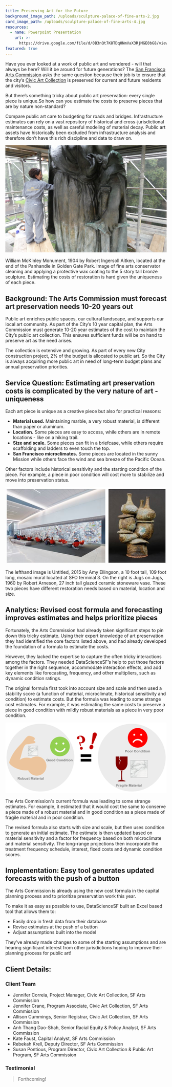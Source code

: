 ```yaml
---
title: Preserving Art for the Future
background_image_path: /uploads/sculpture-palace-of-fine-arts-2.jpg
card_image_path: /uploads/sculpture-palace-of-fine-arts-4.jpg
resources:
  - name: Powerpoint Presentation
    url: >-
      https://drive.google.com/file/d/0B3nQt7K8TDq0NmVaX3RjMGE0bG8/view?usp=sharing
featured: true
---
```



Have you ever looked at a work of public art and wondered - will that always be here? Will it be around for future generations? The [San Francisco Arts Commission](http://www.sfartscommission.org/) asks the same question because their job is to ensure that the city’s [Civic Art Collection](http://www.sfartscommission.org/our-role-impact/programs/public-art) is preserved for current and future residents and visitors.&nbsp;

But there’s something tricky about public art preservation: every single piece is unique.So how can you estimate the costs to preserve pieces that are by nature non-standard?

Compare public art care to budgeting for roads and bridges. Infrastructure estimates can rely on a vast repository of historical and cross-jurisdictional maintenance costs, as well as careful modeling of material decay. Public art assets have historically been excluded from infrastructure analysis and therefore don’t have this rich discipline and data to draw on.

![Picture of art piece being restored](/uploads/versions/artpreservation-renovation---x----1431-954x---.jpg)

<figcaption>William McKinley Monument, 1904 by Robert Ingersoll Aitken, located at the end of the Panhandle in Golden Gate Park. Image of fine arts conservator cleaning and applying a protective wax coating to the 5 story tall bronze sculpture. Estimating the costs of restoration is hard given the uniqueness of each piece.</figcaption>

## Background: The Arts Commission must forecast art preservation needs 10-20 years out

Public art enriches public spaces, our cultural landscape, and supports our local art community. As part of the City’s 10 year capital plan, the Arts Commission must generate 10-20 year estimates of the cost to maintain the City’s public art collection. This ensures sufficient funds will be on hand to preserve art as the need arises.

The collection is extensive and growing. As part of every new City construction project, 2% of the budget is allocated to public art. So the City is always acquiring more public art in need of long-term budget plans and annual preservation priorities.

## Service Question: Estimating art preservation costs is complicated by the very nature of art - uniqueness

Each art piece is unique as a creative piece but also for practical reasons:

* **Material used.** Maintaining marble, a very robust material, is different than paper or aluminum.
* **Location.** Some pieces are easy to access, while others are in remote locations - like on a hiking trail.
* **Size and scale.** Some pieces can fit in a briefcase, while others require scaffolding and ladders to even touch the top.
* **San Francisco microclimates.** Some pieces are located in the sunny Mission while others face the wind and sea breeze of the Pacific Ocean.

Other factors include historical sensitivity and the starting condition of the piece. For example, a piece in poor condition will cost more to stabilize and move into preservation status.

![Picture of two very different art pieces.](/uploads/versions/artpreservation-twopieces---x----702-334x---.JPG)

<figcaption>The lefthand image is Untitled, 2015 by Amy Ellingson, a 10 foot tall, 109 foot long, mosaic mural located at SFO terminal 3. On the right is Jugs on Jugs, 1960 by Robert Arneson, 27 inch tall glazed ceramic stoneware vase. These two pieces have different restoration needs based on material, location and size.</figcaption>

## Analytics: Revised cost formula and forecasting improves estimates and helps prioritize pieces

Fortunately, the Arts Commission had already taken significant steps to pin down this tricky estimate. Using their expert knowledge of art preservation they had identified the core factors listed above, and had already developed the foundation of a formula to estimate the costs.

However, they lacked the expertise to capture the often tricky interactions among the factors. They needed DataScienceSF’s help to put those factors together in the right sequence, accommodate interaction effects, and add key elements like forecasting, frequency, and other multipliers, such as dynamic condition ratings.

The original formula first took into account size and scale and then used a stability score (a function of material, microclimate, historical sensitivity and condition) to estimate costs. But the formula was leading to some strange cost estimates. For example, it was estimating the same costs to preserve a piece in good condition with mildly robust materials as a piece in very poor condition.

![](/uploads/versions/art-strangeestimates---x----1446-632x---.PNG)

<figcaption>The Arts Commission's current formula was leading to some strange estimates. For example, it estimated that it would cost the same to conserve a piece made of a robust material and in good condition as a piece made of fragile material and in poor condition.</figcaption>

The revised formula also starts with size and scale, but then uses condition to generate an initial estimate. The estimate is then updated based on material sensitivity and a factor for frequency based on both microclimate and material sensitivity. The long-range projections then incorporate the treatment frequency schedule, interest, fixed costs and dynamic condition scores.

## Implementation: Easy tool generates updated forecasts with the push of a button

The Arts Commission is already using the new cost formula in the capital planning process and to prioritize preservation work this year.

To make it as easy as possible to use, DataScienceSF built an Excel based tool that allows them to:

* Easily drop in fresh data from their database
* Revise estimates at the push of a button
* Adjust assumptions built into the model

They’ve already made changes to some of the starting assumptions and are hearing significant interest from other jurisdictions hoping to improve their planning process for public art!

## Client Details:

### Client Team

* Jennifer Correia, Project Manager, Civic Art Collection, SF Arts Commission
* Jennifer Crane, Program Associate, Civic Art Collection, SF Arts Commission
* Allison Cummings, Senior Registrar, Civic Art Collection, SF Arts Commission
* Anh Thang Dao-Shah, Senior Racial Equity & Policy Analyst, SF Arts Commission
* Kate Faust, Capital Analyst, SF Arts Commission
* Rebekah Krell, Deputy Director, SF Arts Commission
* Susan Pontious, Program Director, Civic Art Collection & Public Art Program, SF Arts Commission

### Testimonial

> Forthcoming!